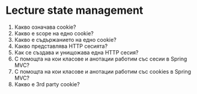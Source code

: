 # Lecture state management

1. Какво означава cookie?
2. Какво е scope на едно cookie?
3. Какво е съдържанието на едно cookie?
4. Какво представлява HTTP сесията?
5. Как се създава и унищожава една HTTP сесия?
6. С помощта на кои класове и анотации работим със сесии в Spring MVC?
7. С помощта на кои класове и анотации работим със cookies в Spring MVC?
8. Какво е 3rd party cookie?